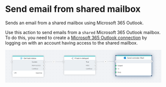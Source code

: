 # Send email from shared mailbox

Sends an email from a shared mailbox using Microsoft 365 Outlook.

Use this action to send emails from a `shared` Microsoft 365 Outlook mailbox. To do this, you need to create a [Microsoft 365 Outlook connection](./outlook-connection.md) by logging on with an account having access to the shared mailbox.

![img](/images/flow/microsoft-365-outlook-send-mail.png)
